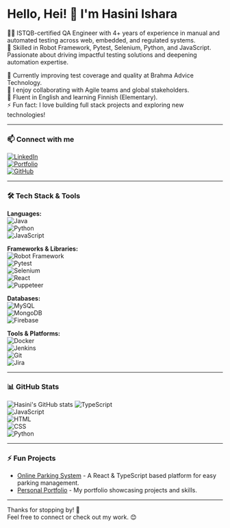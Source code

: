 # Hello, Hei! 👋 I'm Hasini Ishara

👩‍💻 ISTQB-certified QA Engineer with 4+ years of experience in manual and automated testing across web, embedded, and regulated systems.  
🚀 Skilled in Robot Framework, Pytest, Selenium, Python, and JavaScript. Passionate about driving impactful testing solutions and deepening automation expertise.

🔭 Currently improving test coverage and quality at Brahma Advice Technology.  
🤝 I enjoy collaborating with Agile teams and global stakeholders.  
💬 Fluent in English and learning Finnish (Elementary).  
⚡ Fun fact: I love building full stack projects and exploring new technologies!

---

### 📫 Connect with me

[![LinkedIn](https://img.shields.io/badge/LinkedIn-0A66C2?style=for-the-badge&logo=linkedin&logoColor=white)](https://www.linkedin.com/in/hasini-ishara-94329516b/)  
[![Portfolio](https://img.shields.io/badge/Portfolio-blue?style=for-the-badge&logo=google-chrome&logoColor=white)](https://hasiniishara.github.io/PersonalPortfolio/)  
[![GitHub](https://img.shields.io/badge/GitHub-181717?style=for-the-badge&logo=github&logoColor=white)](https://github.com/hasiniishara)

---

### 🛠️ Tech Stack & Tools

**Languages:**  
![Java](https://img.shields.io/badge/Java-ED8B00?style=for-the-badge&logo=java&logoColor=white)  
![Python](https://img.shields.io/badge/Python-3776AB?style=for-the-badge&logo=python&logoColor=white)  
![JavaScript](https://img.shields.io/badge/JavaScript-F7DF1E?style=for-the-badge&logo=javascript&logoColor=black)

**Frameworks & Libraries:**  
![Robot Framework](https://img.shields.io/badge/Robot_Framework-FF0000?style=for-the-badge&logo=robotframework&logoColor=white)  
![Pytest](https://img.shields.io/badge/Pytest-000000?style=for-the-badge&logo=pytest&logoColor=white)  
![Selenium](https://img.shields.io/badge/Selenium-43B02A?style=for-the-badge&logo=selenium&logoColor=white)  
![React](https://img.shields.io/badge/React-61DAFB?style=for-the-badge&logo=react&logoColor=black)  
![Puppeteer](https://img.shields.io/badge/Puppeteer-CC3534?style=for-the-badge&logo=puppeteer&logoColor=white)

**Databases:**  
![MySQL](https://img.shields.io/badge/MySQL-4479A1?style=for-the-badge&logo=mysql&logoColor=white)  
![MongoDB](https://img.shields.io/badge/MongoDB-47A248?style=for-the-badge&logo=mongodb&logoColor=white)  
![Firebase](https://img.shields.io/badge/Firebase-FFCA28?style=for-the-badge&logo=firebase&logoColor=black)

**Tools & Platforms:**  
![Docker](https://img.shields.io/badge/Docker-2496ED?style=for-the-badge&logo=docker&logoColor=white)  
![Jenkins](https://img.shields.io/badge/Jenkins-D24939?style=for-the-badge&logo=jenkins&logoColor=white)  
![Git](https://img.shields.io/badge/Git-F05032?style=for-the-badge&logo=git&logoColor=white)  
![Jira](https://img.shields.io/badge/Jira-0052CC?style=for-the-badge&logo=jira&logoColor=white)

---

### 📊 GitHub Stats

![Hasini's GitHub stats](https://github-readme-stats.vercel.app/api?username=hasiniishara&show_icons=true&theme=radical)
![TypeScript](https://img.shields.io/badge/TypeScript-59.21%25-3178C6?style=for-the-badge&logo=typescript&logoColor=white)  
![JavaScript](https://img.shields.io/badge/JavaScript-22.75%25-F7DF1E?style=for-the-badge&logo=javascript&logoColor=black)  
![HTML](https://img.shields.io/badge/HTML-8.98%25-E34F26?style=for-the-badge&logo=html5&logoColor=white)  
![CSS](https://img.shields.io/badge/CSS-8.83%25-1572B6?style=for-the-badge&logo=css3&logoColor=white)  
![Python](https://img.shields.io/badge/Python-0.23%25-3776AB?style=for-the-badge&logo=python&logoColor=white)

---

### ⚡ Fun Projects

- [Online Parking System](https://github.com/hasiniishara/OnlineParkingSystem) - A React & TypeScript based platform for easy parking management.  
- [Personal Portfolio](https://hasiniishara.github.io/PersonalPortfolio/) - My portfolio showcasing projects and skills.

---

Thanks for stopping by! 🙌  
Feel free to connect or check out my work. 😊
